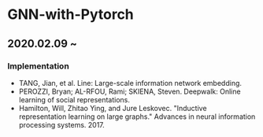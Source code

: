 # GNN-with-Pytorch
2020.02.09 ~
---
### Implementation
- TANG, Jian, et al. Line: Large-scale information network embedding. 
- PEROZZI, Bryan; AL-RFOU, Rami; SKIENA, Steven. Deepwalk: Online learning of social representations. 
- Hamilton, Will, Zhitao Ying, and Jure Leskovec. "Inductive representation learning on large graphs." Advances in neural information processing systems. 2017.